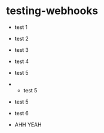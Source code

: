 # testing-webhooks
* test 1
* test 2
* test 3
* test 4
* test 5
* * test 5

* test 5
* test 6
* AHH YEAH
